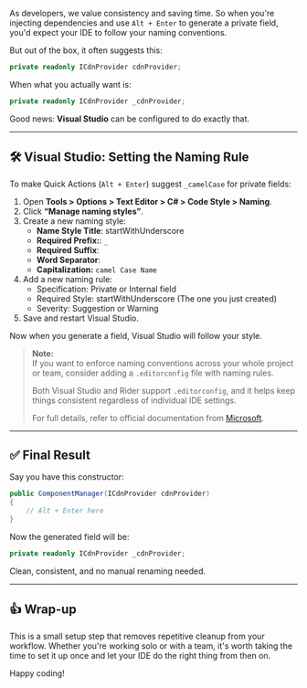 As developers, we value consistency and saving time. So when you're injecting dependencies and use `Alt + Enter` to generate a private field, you'd expect your IDE to follow your naming conventions.

But out of the box, it often suggests this:

```csharp
private readonly ICdnProvider cdnProvider;
```

When what you actually want is:

```csharp
private readonly ICdnProvider _cdnProvider;
```

Good news: **Visual Studio** can be configured to do exactly that.

---

## 🛠 Visual Studio: Setting the Naming Rule

To make Quick Actions (`Alt + Enter`) suggest `_camelCase` for private fields:

1. Open **Tools > Options > Text Editor > C# > Code Style > Naming**.
2. Click **“Manage naming styles”**.
3. Create a new naming style:
   - **Name Style Title**: startWithUnderscore
   - **Required Prefix:**: `_`
   - **Required Suffix**: 
   - **Word Separator**: 
   - **Capitalization:** `camel Case Name`
5. Add a new naming rule:
   - Specification: Private or Internal field
   - Required Style: startWithUnderscore (The one you just created)
   - Severity: Suggestion or Warning
6. Save and restart Visual Studio.

Now when you generate a field, Visual Studio will follow your style.

> **Note:**  
> If you want to enforce naming conventions across your whole project or team, consider adding a `.editorconfig` file with naming rules.  
>  
> Both Visual Studio and Rider support `.editorconfig`, and it helps keep things consistent regardless of individual IDE settings.  
>  
> For full details, refer to official documentation from [Microsoft](https://docs.microsoft.com/en-us/visualstudio/ide/editorconfig-code-style-settings-reference).

---

## ✅ Final Result

Say you have this constructor:

```csharp
public ComponentManager(ICdnProvider cdnProvider)
{
    // Alt + Enter here
}
```

Now the generated field will be:

```csharp
private readonly ICdnProvider _cdnProvider;
```

Clean, consistent, and no manual renaming needed.

---

## 👍 Wrap-up

This is a small setup step that removes repetitive cleanup from your workflow. Whether you're working solo or with a team, it's worth taking the time to set it up once and let your IDE do the right thing from then on.

Happy coding!
